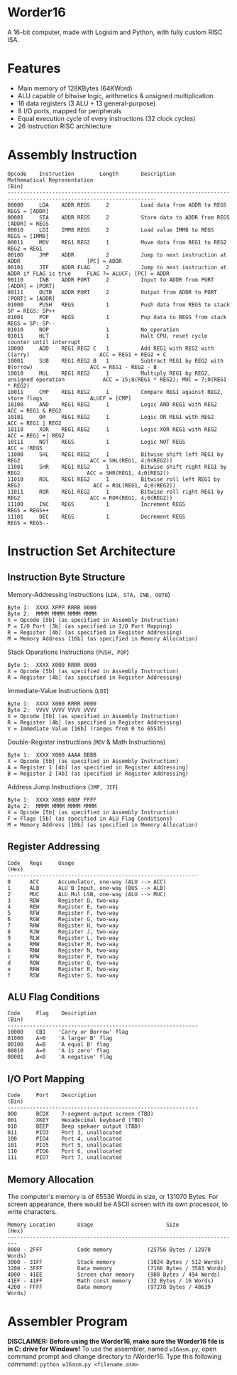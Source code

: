 # Worder16
A 16-bit computer, made with Logisim and Python, with fully custom RISC ISA.

# Features
- Main memory of 128KBytes (64KWord)
- ALU capable of bitwise logic, arithmetics & unsigned multiplication.
- 16 data registers (3 ALU + 13 general-purpose)
- 8 I/O ports, mapped for peripherals
- Equal execution cycle of every instructions (32 clock cycles)
- 26 instruction RISC architecture

# Assembly Instruction
```
Opcode    Instruction        Length       Description                                          Mathematical Representation
(Bin)
---------------------------------------------------------------------------------------------------------------------
00000     LDA    ADDR REGS     2          Load data from ADDR to REGS                          REGS = [ADDR]      
00001     STA    ADDR REGS     2          Store data to ADDR from REGS                         [ADDR] = REGS
00010     LDI    IMM8 REGS     2          Load value IMM8 to REGS                              REGS = [IMM8]
00011     MOV    REG1 REG2     1          Move data from REG1 to REG2                          REG2 = REG1
00100     JMP    ADDR          2          Jump to next instruction at ADDR                     [PC] = ADDR
00101     JIF    ADDR FLAG     2          Jump to next instruction at ADDR if FLAG is true     FLAG ?= ALUCF; [PC] = ADDR
00110     INB    ADDR PORT     2          Input to ADDR from PORT                              [ADDR] = [PORT]
00111     OUTB   ADDR PORT     2          Output from ADDR to PORT                             [PORT] = [ADDR]
01000     PUSH   REGS          1          Push data from REGS to stack                         SP = REGS: SP++
01001     POP    REGS          1          Pop data to REGS from stack                          REGS = SP: SP--
01010     NOP                  1          No operation
01011     HLT                  1          Halt CPU, reset cycle counter until interrupt
10000     ADD    REG1 REG2 C   1          Add REG1 with REG2 with C(arry)                      ACC = REG1 + REG2 + C
10001     SUB    REG1 REG2 B   1          Subtract REG1 by REG2 with B(orrow)                  ACC = REG1 - REG2 - B
10010     MUL    REG1 REG2     1          Multiply REG1 by REG2, unsigned operation            ACC = 15;8(REG1 * REG2); MUC = 7;0(REG1 * REG2)
10011     CMP    REG1 REG2     1          Compare REG1 against REG2, store flags               ALUCF = [CMP]
10100     AND    REG1 REG2     1          Logic AND REG1 with REG2                             ACC = REG1 & REG2
10101     OR     REG1 REG2     1          Logic OR REG1 with REG2                              ACC = REG1 | REG2
10110     XOR    REG1 REG2     1          Logic XOR REG1 with REG2                             ACC = REG1 +| REG2
10111     NOT    REGS          1          Logic NOT REGS                                       ACC = !REGS
11000     SHL    REG1 REG2     1          Bitwise shift left REG1 by REG2                      ACC = SHL(REG1, 4;0(REG2))
11001     SHR    REG1 REG2     1          Bitwise shift right REG1 by REG2                     ACC = SHR(REG1, 4;0(REG2))
11010     ROL    REG1 REG2     1          Bitwise roll left REG1 by REG2                       ACC = ROL(REG1, 4;0(REG2))
11011     ROR    REG1 REG2     1          Bitwise roll right REG1 by REG2                      ACC = ROR(REG1, 4;0(REG2))
11100     INC    REGS          1          Increment REGS                                       REGS = REGS++
11101     DEC    REGS          1          Decrement REGS                                       REGS = REGS--
```

# Instruction Set Architecture
## Instruction Byte Structure
Memory-Addressing Instructions (`LDA, STA, INB, OUTB`)
```
Byte 1:  XXXX XPPP RRRR 0000
Byte 2:  MMMM MMMM MMMM MMMM
X = Opcode [5b] (as specified in Assembly Instruction)
P = I/O Port [3b] (as specified in I/O Port Mapping)
R = Register [4b] (as specified in Register Addressing)
M = Memory Address [16b] (as specified in Memory Allocation)
```
Stack Operations Instructions (`PUSH, POP`)
```
Byte 1:  XXXX X000 RRRR 0000
X = Opcode [5b] (as specified in Assembly Instruction)
R = Register [4b] (as specified in Register Addressing)
```
Immediate-Value Instructions (`LDI`)
```
Byte 1:  XXXX X000 RRRR 0000
Byte 2:  VVVV VVVV VVVV VVVV
X = Opcode [5b] (as specified in Assembly Instruction)
R = Register [4b] (as specified in Register Addressing)
V = Immediate Value [16b] (ranges from 0 to 65535)
```
Double-Register Instructions (`MOV` & Math Instructions)
```
Byte 1:  XXXX X000 AAAA BBBB
X = Opcode [5b] (as specified in Assembly Instruction)
A = Register 1 [4b] (as specified in Register Addressing)
B = Register 2 [4b] (as specified in Register Addressing)
```
Address Jump Instructions (`JMP, JIF`)
```
Byte 1:  XXXX X000 000F FFFF
Byte 2:  MMMM MMMM MMMM MMMM
X = Opcode [5b] (as specified in Assembly Instruction)
F = Flags [5b] (as specified in ALU Flag Conditions)
M = Memory Address [16b] (as specified in Memory Allocation)
```

## Register Addressing
```
Code   Regs     Usage
(Hex)
------------------------------------------------------------
0      ACC      Accumulator, one-way (ALU --> ACC)
1      ALB      ALU B Input, one-way (BUS --> ALB)
2      MUC      ALU Mul LSB, one-way (ALU --> MUC)
3      RDW      Register D, two-way
4      REW      Register E, two-way
5      RFW      Register F, two-way
6      RGW      Register G, two-way
7      RHW      Register H, two-way
8      RJW      Register J, two-way
9      RLW      Register L, two-way
a      RMW      Register M, two-way
b      RNW      Register N, two-way
c      RPW      Register P, two-way
d      RQW      Register Q, two-way
e      RRW      Register R, two-way
f      RSW      Register S, two-way
```
## ALU Flag Conditions
```
Code     Flag    Description
(Bin)
------------------------------------------------------------
10000    CB1    'Carry or Borrow' flag
01000    A>B    'A larger B' flag
00100    A=B    'A equal B' flag
00010    A=0    'A is zero' flag
00001    A<0    'A negative' flag
```
## I/O Port Mapping
```
Code     Port    Description
(Bin)
------------------------------------------------------------
000      BCDX    7-segment output screen (TBD)
001      XKEY    Hexadecimal keyboard (TBD)
010      BEEP    Beep spekaer output (TBD)
011      PIO3    Port 3, unallocated
100      PIO4    Port 4, unallocated
101      PIO5    Port 5, unallocated
110      PIO6    Port 6, unallocated
111      PIO7    Port 7, unallocated
```

## Memory Allocation
The computer's memory is of 65536 Words in size, or 131070 Bytes. For screen appearance,
there would be ASCII screen with its own processor, to write characters.
```
Memory Location       Usage                       Size
(Hex)
-------------------------------------------------------------------------
0000 - 2FFF           Code memory           (25756 Bytes / 12878 Words)
3000 - 31FF           Stack memory          (1024 Bytes / 512 Words)
3200 - 3FFF           Data memory           (7166 Bytes / 3583 Words)
4000 - 41EE           Screen char memory    (988 Bytes / 494 Words)
41EF - 41FF           Math const memory     (32 Bytes / 16 Words)
4200 - FFFF           Data memory           (97278 Bytes / 48639 Words)
```

# Assembler Program
**DISCLAIMER:** **Before using the Worder16, make sure the Worder16 file is in C: drive for Windows!**
To use the assembler, named `w16asm.py`, open command prompt and change directory to /Worder16.
Type this following command: `python w16asm.py <filename.asm>`
